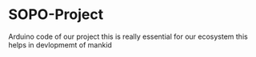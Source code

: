 # SOPO-Project
Arduino code of our project
this is really essential for our ecosystem
this helps in devlopmemt of mankid
